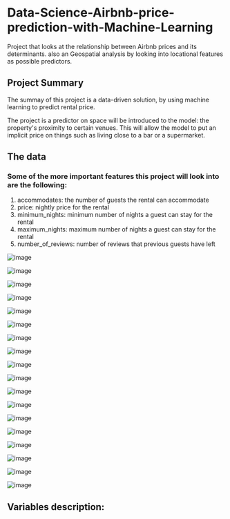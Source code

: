 # Data-Science-Airbnb-price-prediction-with-Machine-Learning

Project that looks at the relationship between Airbnb prices and its determinants. also an Geospatial analysis by looking into locational features as possible predictors.  

## Project Summary
The summay of this project is a data-driven solution, by using machine learning to predict rental price.

The project is a predictor on space will be introduced to the model: the property's proximity to certain venues. This will allow the model to put an implicit price on things such as living close to a bar or a supermarket.

## The data

### Some of the more important features this project will look into are the following:
1. accommodates: the number of guests the rental can accommodate
2. price: nightly price for the rental
3. minimum_nights: minimum number of nights a guest can stay for the rental
4. maximum_nights: maximum number of nights a guest can stay for the rental
5. number_of_reviews: number of reviews that previous guests have left




![image](https://user-images.githubusercontent.com/12861265/164324522-4e049a32-5d2f-49a3-80f8-c8f508935a6d.png)


![image](https://user-images.githubusercontent.com/12861265/164324567-8979039c-520f-498a-be54-b5b23abf3955.png)



![image](https://user-images.githubusercontent.com/12861265/164324614-7e1ff24d-9db4-4e91-b6bb-11f9aba80d90.png)



![image](https://user-images.githubusercontent.com/12861265/164324640-824296ae-6f55-407c-ac59-2023cad2aa17.png)




![image](https://user-images.githubusercontent.com/12861265/164324666-32aeb8ff-aef2-4e00-b6d4-94d483661000.png)



![image](https://user-images.githubusercontent.com/12861265/164324716-9bb99bae-f8fb-43c2-8206-1398ba36e6e5.png)


![image](https://user-images.githubusercontent.com/12861265/164324735-373c6e51-5c92-47e6-a9ac-8b9b8fbbb6ba.png)



![image](https://user-images.githubusercontent.com/12861265/164324777-1c7228ce-1979-405d-8ca2-389b30b986c4.png)



![image](https://user-images.githubusercontent.com/12861265/164324822-d826f703-45e3-41ae-abd1-ff4d382453be.png)


![image](https://user-images.githubusercontent.com/12861265/164324841-711111b5-98ef-4608-94b4-4c697d488ee7.png)



![image](https://user-images.githubusercontent.com/12861265/164324867-97f53a70-0650-46a3-aea6-dc22e53a47b7.png)


![image](https://user-images.githubusercontent.com/12861265/164324895-9b488d66-09aa-4193-adb4-8362a78174c7.png)

![image](https://user-images.githubusercontent.com/12861265/164324956-2960e88d-eabf-47a0-8347-c63b00f4d5db.png)


![image](https://user-images.githubusercontent.com/12861265/164325012-31eb6b9f-e943-4995-a84c-8fe262e950cb.png)


![image](https://user-images.githubusercontent.com/12861265/164325027-e8813640-ec3d-4486-934f-f92b152d03f9.png)


![image](https://user-images.githubusercontent.com/12861265/164325049-5c8923de-a36c-4676-ab47-b0dc3be0ac17.png)



![image](https://user-images.githubusercontent.com/12861265/164325076-b625e226-e1ac-47f4-9e04-7024e2af5757.png)


![image](https://user-images.githubusercontent.com/12861265/164325097-672c006a-3b2d-4bb2-89de-c0bd837b370e.png)



## Variables description:







